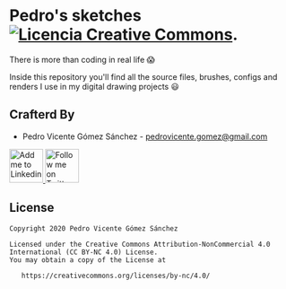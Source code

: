 Pedro's sketches <a rel="license" href="http://creativecommons.org/licenses/by-nc/4.0/"><img alt="Licencia Creative Commons" style="border-width:0" src="https://i.creativecommons.org/l/by-nc/4.0/88x31.png" /></a>. 
=========================

There is more than coding in real life :scream:

Inside this repository you'll find all the source files, brushes, configs and renders I use in my digital drawing projects :smiley:

Crafterd By
------------

* Pedro Vicente Gómez Sánchez - <pedrovicente.gomez@gmail.com>


<a href="https://instagram.com/pedro_v_g_s">
  <img alt="Add me to Linkedin" src="https://image.flaticon.com/icons/png/512/87/87390.png" height="60" width="60"/>
</a>
<a href="https://twitter.com/pedro_g_s">
  <img alt="Follow me on Twitter" src="https://image.flaticon.com/icons/png/512/23/23931.png" height="60" width="60"/>
</a>

License
-------

    Copyright 2020 Pedro Vicente Gómez Sánchez

    Licensed under the Creative Commons Attribution-NonCommercial 4.0 International (CC BY-NC 4.0) License.
    You may obtain a copy of the License at

       https://creativecommons.org/licenses/by-nc/4.0/
